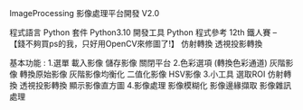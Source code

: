 ImageProcessing 影像處理平台開發 V2.0

程式語言 Python
套件 Python3.10
開發工具 Python
程式參考
	12th 鐵人賽 – 【錢不夠買ps的我，只好用OpenCV來修圖了!】
	仿射轉換
	透視投影轉換

基本功能 :
1.選單
  	載入影像 
  	儲存影像
  	關閉平台
2.色彩選項 (轉換色彩通道)
 	 灰階影像
  	轉換原始影像
 	 灰階影像均衡化
  	二值化影像
  	HSV影像
3.小工具
  	選取ROI
  	仿射轉換
  	透視投影轉換
  	顯示影像直方圖
4.影像處理
  	影像模糊化
  	影像邊緣擷取
  	影像雜訊處理
